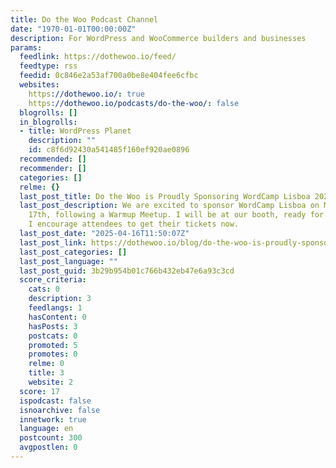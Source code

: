 ```yaml
---
title: Do the Woo Podcast Channel
date: "1970-01-01T00:00:00Z"
description: For WordPress and WooCommerce builders and businesses
params:
  feedlink: https://dothewoo.io/feed/
  feedtype: rss
  feedid: 0c846e2a53af700a0be8e404fee6cfbc
  websites:
    https://dothewoo.io/: true
    https://dothewoo.io/podcasts/do-the-woo/: false
  blogrolls: []
  in_blogrolls:
  - title: WordPress Planet
    description: ""
    id: c8f6d92430a541485f160ef920ae0896
  recommended: []
  recommender: []
  categories: []
  relme: {}
  last_post_title: Do the Woo is Proudly Sponsoring WordCamp Lisboa 2025
  last_post_description: We are excited to sponsor WordCamp Lisboa on May 16th and
    17th, following a Warmup Meetup. I will be at our booth, ready for podcasts, and
    I encourage attendees to get their tickets now.
  last_post_date: "2025-04-16T11:50:07Z"
  last_post_link: https://dothewoo.io/blog/do-the-woo-is-proudly-sponsoring-wordcamp-lisboa-2025/
  last_post_categories: []
  last_post_language: ""
  last_post_guid: 3b29b954b01c766b432eb47e6a93c3cd
  score_criteria:
    cats: 0
    description: 3
    feedlangs: 1
    hasContent: 0
    hasPosts: 3
    postcats: 0
    promoted: 5
    promotes: 0
    relme: 0
    title: 3
    website: 2
  score: 17
  ispodcast: false
  isnoarchive: false
  innetwork: true
  language: en
  postcount: 300
  avgpostlen: 0
---
```

